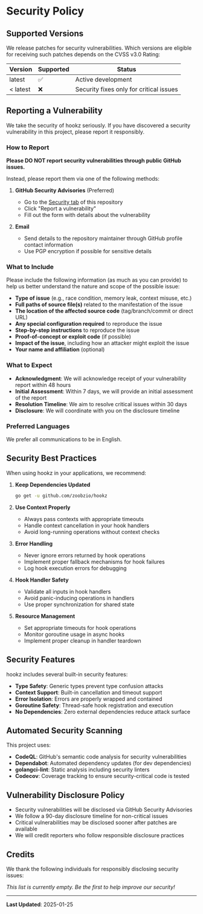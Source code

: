# Security Policy

## Supported Versions

We release patches for security vulnerabilities. Which versions are eligible for receiving such patches depends on the CVSS v3.0 Rating:

| Version | Supported          | Status |
| ------- | ------------------ | ------ |
| latest  | ✅ | Active development |
| < latest | ❌ | Security fixes only for critical issues |

## Reporting a Vulnerability

We take the security of hookz seriously. If you have discovered a security vulnerability in this project, please report it responsibly.

### How to Report

**Please DO NOT report security vulnerabilities through public GitHub issues.**

Instead, please report them via one of the following methods:

1. **GitHub Security Advisories** (Preferred)
   - Go to the [Security tab](https://github.com/zoobzio/hookz/security) of this repository
   - Click "Report a vulnerability"
   - Fill out the form with details about the vulnerability

2. **Email**
   - Send details to the repository maintainer through GitHub profile contact information
   - Use PGP encryption if possible for sensitive details

### What to Include

Please include the following information (as much as you can provide) to help us better understand the nature and scope of the possible issue:

- **Type of issue** (e.g., race condition, memory leak, context misuse, etc.)
- **Full paths of source file(s)** related to the manifestation of the issue
- **The location of the affected source code** (tag/branch/commit or direct URL)
- **Any special configuration required** to reproduce the issue
- **Step-by-step instructions** to reproduce the issue
- **Proof-of-concept or exploit code** (if possible)
- **Impact of the issue**, including how an attacker might exploit the issue
- **Your name and affiliation** (optional)

### What to Expect

- **Acknowledgment**: We will acknowledge receipt of your vulnerability report within 48 hours
- **Initial Assessment**: Within 7 days, we will provide an initial assessment of the report
- **Resolution Timeline**: We aim to resolve critical issues within 30 days
- **Disclosure**: We will coordinate with you on the disclosure timeline

### Preferred Languages

We prefer all communications to be in English.

## Security Best Practices

When using hookz in your applications, we recommend:

1. **Keep Dependencies Updated**
   ```bash
   go get -u github.com/zoobzio/hookz
   ```

2. **Use Context Properly**
   - Always pass contexts with appropriate timeouts
   - Handle context cancellation in your hook handlers
   - Avoid long-running operations without context checks

3. **Error Handling**
   - Never ignore errors returned by hook operations
   - Implement proper fallback mechanisms for hook failures
   - Log hook execution errors for debugging

4. **Hook Handler Safety**
   - Validate all inputs in hook handlers
   - Avoid panic-inducing operations in handlers
   - Use proper synchronization for shared state

5. **Resource Management**
   - Set appropriate timeouts for hook operations
   - Monitor goroutine usage in async hooks
   - Implement proper cleanup in handler teardown

## Security Features

hookz includes several built-in security features:

- **Type Safety**: Generic types prevent type confusion attacks
- **Context Support**: Built-in cancellation and timeout support
- **Error Isolation**: Errors are properly wrapped and contained
- **Goroutine Safety**: Thread-safe hook registration and execution
- **No Dependencies**: Zero external dependencies reduce attack surface

## Automated Security Scanning

This project uses:

- **CodeQL**: GitHub's semantic code analysis for security vulnerabilities
- **Dependabot**: Automated dependency updates (for dev dependencies)
- **golangci-lint**: Static analysis including security linters
- **Codecov**: Coverage tracking to ensure security-critical code is tested

## Vulnerability Disclosure Policy

- Security vulnerabilities will be disclosed via GitHub Security Advisories
- We follow a 90-day disclosure timeline for non-critical issues
- Critical vulnerabilities may be disclosed sooner after patches are available
- We will credit reporters who follow responsible disclosure practices

## Credits

We thank the following individuals for responsibly disclosing security issues:

_This list is currently empty. Be the first to help improve our security!_

---

**Last Updated**: 2025-01-25